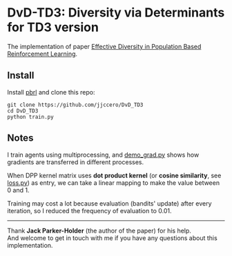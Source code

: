 # DvD-TD3: Diversity via Determinants for TD3 version

The implementation of paper
[Effective Diversity in Population Based Reinforcement Learning](https://arxiv.org/abs/2002.00632).

## Install

Install [pbrl](https://github.com/jjccero/pbrl) and clone this repo:

```
git clone https://github.com/jjccero/DvD_TD3
cd DvD_TD3
python train.py
```

## Notes

I train agents using multiprocessing, and [demo_grad.py](demo_grad.py) shows how gradients are transferred in different
processes.

When DPP kernel matrix uses **dot product kernel** (or **cosine similarity**, see [loss.py](dvd_td3/loss.py)) as entry, we can take a
linear mapping to make the value between 0 and 1.

Training may cost a lot because evaluation (bandits' update) after every iteration, so I reduced the frequency of
evaluation to 0.01.

---
Thank **Jack Parker-Holder** (the author of the paper) for his help.  
And welcome to get in touch with me if you have any questions about this implementation.

